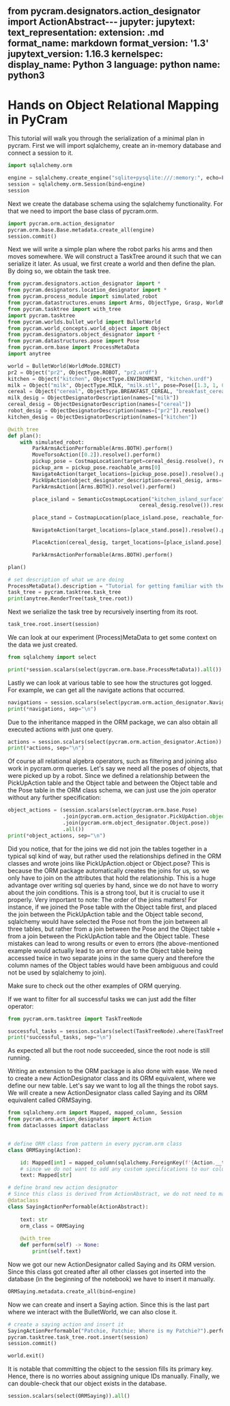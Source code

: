 from pycram.designators.action_designator import ActionAbstract---
jupyter:
  jupytext:
    text_representation:
      extension: .md
      format_name: markdown
      format_version: '1.3'
      jupytext_version: 1.16.3
  kernelspec:
    display_name: Python 3
    language: python
    name: python3
---

# Hands on Object Relational Mapping in PyCram

This tutorial will walk you through the serialization of a minimal plan in pycram.
First we will import sqlalchemy, create an in-memory database and connect a session to it.

```python
import sqlalchemy.orm

engine = sqlalchemy.create_engine("sqlite+pysqlite:///:memory:", echo=False)
session = sqlalchemy.orm.Session(bind=engine)
session
```

Next we create the database schema using the sqlalchemy functionality. For that we need to import the base class of pycram.orm.

```python
import pycram.orm.action_designator
pycram.orm.base.Base.metadata.create_all(engine)
session.commit()
```

Next we will write a simple plan where the robot parks his arms and then moves somewhere. We will construct a TaskTree around it such that we can serialize it later. As usual, we first create a world and then define the plan. By doing so, we obtain the task tree.

```python
from pycram.designators.action_designator import *
from pycram.designators.location_designator import *
from pycram.process_module import simulated_robot
from pycram.datastructures.enums import Arms, ObjectType, Grasp, WorldMode
from pycram.tasktree import with_tree
import pycram.tasktree
from pycram.worlds.bullet_world import BulletWorld
from pycram.world_concepts.world_object import Object
from pycram.designators.object_designator import *
from pycram.datastructures.pose import Pose
from pycram.orm.base import ProcessMetaData
import anytree

world = BulletWorld(WorldMode.DIRECT)
pr2 = Object("pr2", ObjectType.ROBOT, "pr2.urdf")
kitchen = Object("kitchen", ObjectType.ENVIRONMENT, "kitchen.urdf")
milk = Object("milk", ObjectType.MILK, "milk.stl", pose=Pose([1.3, 1, 0.9]))
cereal = Object("cereal", ObjectType.BREAKFAST_CEREAL, "breakfast_cereal.stl", pose=Pose([1.3, 0.7, 0.95]))
milk_desig = ObjectDesignatorDescription(names=["milk"])
cereal_desig = ObjectDesignatorDescription(names=["cereal"])
robot_desig = ObjectDesignatorDescription(names=["pr2"]).resolve()
kitchen_desig = ObjectDesignatorDescription(names=["kitchen"])

@with_tree
def plan():
    with simulated_robot:
        ParkArmsActionPerformable(Arms.BOTH).perform()
        MoveTorsoAction([0.2]).resolve().perform()
        pickup_pose = CostmapLocation(target=cereal_desig.resolve(), reachable_for=robot_desig).resolve()
        pickup_arm = pickup_pose.reachable_arms[0]
        NavigateAction(target_locations=[pickup_pose.pose]).resolve().perform()
        PickUpAction(object_designator_description=cereal_desig, arms=[pickup_arm], grasps=[Grasp.FRONT]).resolve().perform()
        ParkArmsAction([Arms.BOTH]).resolve().perform()

        place_island = SemanticCostmapLocation("kitchen_island_surface", kitchen_desig.resolve(),
                                           cereal_desig.resolve()).resolve()

        place_stand = CostmapLocation(place_island.pose, reachable_for=robot_desig, reachable_arm=pickup_arm).resolve()

        NavigateAction(target_locations=[place_stand.pose]).resolve().perform()

        PlaceAction(cereal_desig, target_locations=[place_island.pose], arms=[pickup_arm]).resolve().perform()

        ParkArmsActionPerformable(Arms.BOTH).perform()

plan()

# set description of what we are doing
ProcessMetaData().description = "Tutorial for getting familiar with the ORM."
task_tree = pycram.tasktree.task_tree
print(anytree.RenderTree(task_tree.root))
```

Next we serialize the task tree by recursively inserting from its root.

```python
task_tree.root.insert(session)
```

We can look at our experiment (Process)MetaData to get some context on the data we just created.

```python
from sqlalchemy import select

print(*session.scalars(select(pycram.orm.base.ProcessMetaData)).all())
```

Lastly we can look at various table to see how the structures got logged.
For example, we can get all the navigate actions that occurred.

```python
navigations = session.scalars(select(pycram.orm.action_designator.NavigateAction)).all()
print(*navigations, sep="\n")
```

Due to the inheritance mapped in the ORM package, we can also obtain all executed actions with just one query. 

```python
actions = session.scalars(select(pycram.orm.action_designator.Action)).all()
print(*actions, sep="\n")
```

Of course all relational algebra operators, such as filtering and joining also work in pycram.orm queries. Let's say we need all the poses of objects, that were picked up by a robot. Since we defined a relationship between the PickUpAction table and the Object table and between the Object table and the Pose table in the ORM class schema, we can just use the join operator without any further specification:

```python
object_actions = (session.scalars(select(pycram.orm.base.Pose)
                  .join(pycram.orm.action_designator.PickUpAction.object)
                  .join(pycram.orm.object_designator.Object.pose))
                  .all())
print(*object_actions, sep="\n")

```

Did you notice, that for the joins we did not join the tables together in a typical sql kind of way, but rather used the relationships defined in the ORM classes and wrote joins like PickUpAction.object or Object.pose? This is because the ORM package automatically creates the joins for us, so we only have to join on the attributes that hold the relationship. This is a huge advantage over writing sql queries by hand, since we do not have to worry about the join conditions. 
This is a strong tool, but it is crucial to use it properly. Very important to note: The order of the joins matters! For instance, if we joined the Pose table with the Object table first, and placed the join between the PickUpAction table and the Object table second, sqlalchemy would have selected the Pose not from the join between all three tables, but rather from a join between the Pose and the Object table + from a join between the PickUpAction table and the Object table. These mistakes can lead to wrong results or even to errors (the above-mentioned example would actually lead to an error due to the Object table being accessed twice in two separate joins in the same query and therefore the column names of the Object tables would have been ambiguous and could not be used by sqlalchemy to join).

Make sure to check out the other examples of ORM querying.


If we want to filter for all successful tasks we can just add the filter operator:

```python
from pycram.orm.tasktree import TaskTreeNode

successful_tasks = session.scalars(select(TaskTreeNode).where(TaskTreeNode.status == "SUCCEEDED"))
print(*successful_tasks, sep="\n")
```

As expected all but the root node succeeded, since the root node is still running.

Writing an extension to the ORM package is also done with ease. We need to create a new ActionDesignator class and its ORM equivalent, where we define our new table. Let's say we want to log all the things the robot says. We will create a new ActionDesignator class called Saying and its ORM equivalent called ORMSaying. 

```python
from sqlalchemy.orm import Mapped, mapped_column, Session
from pycram.orm.action_designator import Action
from dataclasses import dataclass


# define ORM class from pattern in every pycram.orm class
class ORMSaying(Action):

    id: Mapped[int] = mapped_column(sqlalchemy.ForeignKey(f'{Action.__tablename__}.id'), primary_key=True, init=False)
    # since we do not want to add any custom specifications to our column, we don't even need to define mapped_column, sqlalchemy does this internally.
    text: Mapped[str] 

# define brand new action designator
# Since this class is derived from ActionAbstract, we do not need to manually define the insert() and to_sql() function, the mapping is done automatically. We just have to tell the class, which ORMclass it is supposed to use.
@dataclass 
class SayingActionPerformable(ActionAbstract):
    
    text: str
    orm_class = ORMSaying
        
    @with_tree
    def perform(self) -> None:
        print(self.text)
```

Now we got our new ActionDesignator called Saying and its ORM version. Since this class got created after all other classes got inserted into the database (in the beginning of the notebook) we have to insert it manually. 

```python
ORMSaying.metadata.create_all(bind=engine)
```

Now we can create and insert a Saying action. Since this is the last part where we interact with the BulletWorld, we can also close it.

```python
# create a saying action and insert it
SayingActionPerformable("Patchie, Patchie; Where is my Patchie?").perform()
pycram.tasktree.task_tree.root.insert(session)
session.commit()

world.exit()
```

It is notable that committing the object to the session fills its primary key. Hence, there is no worries about assigning unique IDs manually.
Finally, we can double-check that our object exists in the database.

```python
session.scalars(select(ORMSaying)).all()
```
